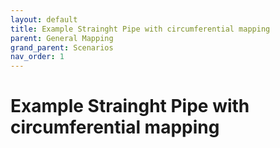 ```yaml
---
layout: default
title: Example Strainght Pipe with circumferential mapping 
parent: General Mapping
grand_parent: Scenarios
nav_order: 1
---
```


# Example Strainght Pipe with circumferential mapping 
